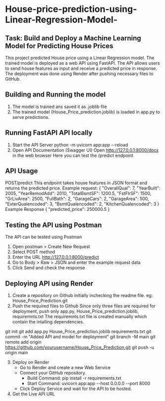 # House-price-prediction-using-Linear-Regression-Model-
## Task:  Build and Deploy a Machine Learning Model for Predicting House Prices
This project predicted House price using a Linear Regression model. The trained model is deployed as a web API using FastAPI. The API allows users to send house features as input and receive a predicted price in response. The deployment was done using Render after pushing necessary files to GitHub.
## Building and Running the model
1. The model is trained ans saved it as .joblib file
2. The trained model (House_Price_prediction.joblib) is loaded in app.py to serve predictions.

## Running FastAPI API locally
1. Start the API Server
   python -m uvicorn app:app --reload
2. Open API Documentation (Swagger UI)
   Open http://127.0.0.1:8000/docs in the web browser
   Here you can test the /predict endpoint
## API Usage
POST/predict
This endpoint takes house features in JSON format and returns the predicted price.
Example request:
{
    "OverallQual": 7,
    "YearBuilt": 2005,
    "YearRemodAdd": 2010,
    "TotalBsmtSF": 1200.5,
    "FstFlrSF": 1500,
    "GrLivArea": 2500,
    "FullBath": 2,
    "GarageCars": 2,
    "GarageArea": 500,
    "ExterQualencoded": 3,
    "BsmtQualencoded": 2,
    "KitchenQualencoded": 3
}
Example Response
{
    "predicted_price": 250000.5
}

## Testing the API using Postman
The API can be tested using Postman
1. Open postman > Create New Request
2. Select POST method
3. Enter the URL http://127.0.0.1:8000/predict
4. Go to Body > Raw > JSON and enter the example request data
5. Click Send and check the response

## Deploying API using Render
1. Create a repository on Github initially inchecking the readme file. 
   eg: House_Price_Prediction.git
2. Push the required files to Github
   Since only three files are required for deployment, push only app.py, House_Price_prediction.joblib, requiremnts.txt
   The requiremnts.txt file is created manually which contain the intalling dependencies.
   
git init  git add app.py House_Price_prediction.joblib requirements.txt  git commit -m "Added API and model for deployment"  git branch -M main  git remote add origin https://github.com/yourusername/House_Price_Prediction.git  git push -u origin main

3. Deploy on Render
   * Go to Render and create a new Web Service
   * Connect your GitHub repository.
      * Build Command: pip install -r requirements.txt
      * Start Command: uvicorn app:app --host 0.0.0.0 --port 8000
   * Click Deploy Service and wait for the API to be hosted.
4. Get the Live API URL
   
     
   
